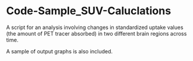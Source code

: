 # Code-Sample_SUV-Caluclations
A script for an analysis involving changes in standardized uptake values (the amount of PET tracer absorbed) in two different brain regions across time.

A sample of output graphs is also included.
